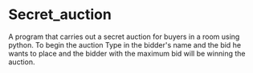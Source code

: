# Secret_auction
A program that carries out a secret auction for buyers in a room using python.
To begin the auction Type in the bidder's name and the bid he wants to place and the bidder with the maximum bid will be winning the auction.

